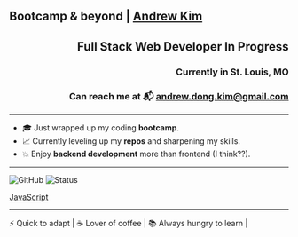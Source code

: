 ## Bootcamp & beyond | [Andrew Kim](https://github.com/)</p> 
<div align="right">
  <h2>Full Stack Web Developer In Progress</h2>
  <h3>Currently in St. Louis, MO</h3>
  <h3>Can reach me at 📬 <a href="mailto:andrew.dong.kim@gmail.com">andrew.dong.kim@gmail.com</a></h3>
</div>

---

- 🎓 Just wrapped up my coding **bootcamp**.
- 📈 Currently leveling up my **repos** and sharpening my skills.
- 💥 Enjoy **backend development** more than frontend (I think??).

---

![GitHub](https://img.shields.io/badge/GitHub-AndrewKim-blue?logo=github)
![Status](https://img.shields.io/badge/Status-Learning-informational)

[JavaScript](https://img.shields.io/badge/-JavaScript-black?style=flat-square&logo=javascript)

---
⚡ Quick to adapt | ☕ Lover of coffee | 📚 Always hungry to learn |


